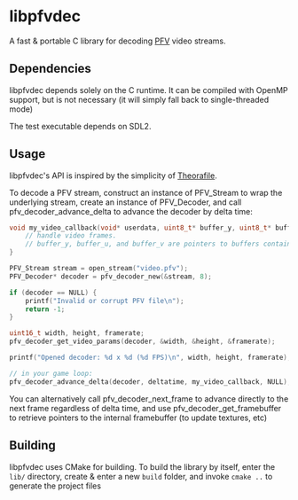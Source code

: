 # libpfvdec

A fast & portable C library for decoding [PFV](https://github.com/GlaireDaggers/Pretty-Fast-Video) video streams.

## Dependencies

libpfvdec depends solely on the C runtime. It can be compiled with OpenMP support, but is not necessary (it will simply fall back to single-threaded mode)

The test executable depends on SDL2.

## Usage

libpfvdec's API is inspired by the simplicity of [Theorafile](https://github.com/FNA-XNA/Theorafile).

To decode a PFV stream, construct an instance of PFV_Stream to wrap the underlying stream, create an instance of PFV_Decoder, and call
pfv_decoder_advance_delta to advance the decoder by delta time:

```c
void my_video_callback(void* userdata, uint8_t* buffer_y, uint8_t* buffer_u, uint8_t* buffer_v) {
    // handle video frames.
    // buffer_y, buffer_u, and buffer_v are pointers to buffers containing YUV plane data
}

PFV_Stream stream = open_stream("video.pfv");
PFV_Decoder* decoder = pfv_decoder_new(&stream, 8);

if (decoder == NULL) {
    printf("Invalid or corrupt PFV file\n");
    return -1;
}

uint16_t width, height, framerate;
pfv_decoder_get_video_params(decoder, &width, &height, &framerate);

printf("Opened decoder: %d x %d (%d FPS)\n", width, height, framerate);

// in your game loop:
pfv_decoder_advance_delta(decoder, deltatime, my_video_callback, NULL);
```

You can alternatively call pfv_decoder_next_frame to advance directly to the next frame regardless of delta time, and use pfv_decoder_get_framebuffer to retrieve pointers to the internal framebuffer (to update textures, etc)


## Building

libpfvdec uses CMake for building. To build the library by itself, enter the `lib/` directory, create & enter a new `build` folder, and invoke `cmake ..`
to generate the project files